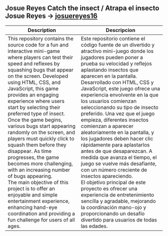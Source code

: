 
## Josue Reyes Catch the insect / Atrapa el insecto Josue Reyes → [josuereyes16](https://github.com/josuereyes16)

| Description | Descripcion |
|---------|---------|
| This repository contains the source code for a fun and interactive mini-game where players can test their speed and reflexes by squashing bugs that appear on the screen. Developed using HTML, CSS, and JavaScript, this game provides an engaging experience where users start by selecting their preferred type of insect. Once the game begins, various bugs start appearing randomly on the screen, and players must quickly click to squash them before they disappear. As time progresses, the game becomes more challenging, with an increasing number of bugs appearing. <br> The main objective of this project is to offer an enjoyable and simple entertainment experience, enhancing hand-eye coordination and providing a fun challenge for users of all ages.| Este repositorio contiene el código fuente de un divertido y atractivo mini-juego donde los jugadores pueden poner a prueba su velocidad y reflejos aplastando insectos que aparecen en la pantalla. Desarrollado con HTML, CSS y JavaScript, este juego ofrece una experiencia envolvente en la que los usuarios comienzan seleccionando su tipo de insecto preferido. Una vez que el juego empieza, diferentes insectos comienzan a aparecer aleatoriamente en la pantalla, y los jugadores deben hacer clic rápidamente para aplastarlos antes de que desaparezcan. A medida que avanza el tiempo, el juego se vuelve más desafiante, con un número creciente de insectos apareciendo. <br> El objetivo principal de este proyecto es ofrecer una experiencia de entretenimiento sencilla y agradable, mejorando la coordinación mano-ojo y proporcionando un desafío divertido para usuarios de todas las edades.|



